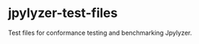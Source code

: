 jpylyzer-test-files
===================

Test files for conformance testing and benchmarking Jpylyzer.